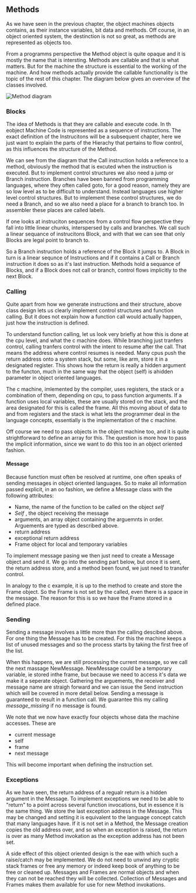 ## Methods

As we have seen in the previous chapter, the object machines objects contains, as their instance variables, bit data and methods. Off course, in an object oriented system, the destinction is not so great, as methods are represented as objects too.

From a programms perspective the Method object is quite opaque and it is mostly the name that is intersting. Methods are callable and that is what matters.
But for the machine the structure is essential to the working of the machine. And how methods actually provide the callable functionality is the topic of the rest of this chapter.
The diagram below gives an overview of the classes involved.

![Method diagram](http://yuml.me/23cef8f6)

### Blocks

The idea of Methods is that they are callable and execute code. In th eobject Machine Code is represented as a sequence of instructions. The exact definition of the Instrucitons will be a subsequent chapter, here we just want to explain the parts of the Hierachy that pertains to flow control, as this influences the structure of the Method.

We can see from the diagram that the Call instruction holds a reference to a method, obviously the method that is excuted when the instruction is executed. But to implement control structures we also need a jump or Branch instruction.
Branches have been banned from programming languages, where they often called goto, for a good reason, namely they are so low level as to be difficult to understand. Instead languages use higher level control structures. But to implement these control structures, we do need a Branch, and so we also need a place for a branch to branch too. In assembler these places are called labels.

If one looks at instruciton sequences from a control flow perspective they fall into little linear chunks, interspersed by calls and branches. We call such a linear sequance of instrucitons Block, and with that we can see that only Blocks are legal point to branch to.

So a Branch instruction holds a reference of the Block it jumps to. A Block in turn is a linear sequnce of Instructions and if it contains a Call or Branch instruction it does so as it's last instruction. Methods hold a sequance of Blocks, and if a Block does not call or branch, control flows implicitly to the next Block. 
 

### Calling

Quite apart from how we generate instructions and their structure, above class design lets us clearly implement control structures and function calling. But it does not explain how a function call would actually happen, just how the instruction is defined.

To understand function calling, let us look very briefly at how this is done at the cpu level, and what the c machine does. While branching just tranfers control, calling tranfers control with the intent to resume after the call. That means the address where control resumes is needed. Many cpus push the return address onto a system stack, but some, like arm, store it in a designated register. This shows how the return is really a hidden argument to the functon, much in the same way that the object (self) is  ahidden parameter in object oriented languages.

The c machine, imlemented by the compiler, uses registers, the stack or a combination of them, depending on cpu, to pass function arguments. If a function uses local variables, these are usually stored on the stack, and the area designated for this is called the frame. All this moving about of data to and from registers and the stack is what lets the programmer deal in the language concepts, essentially is the implementation of the c machine.

Off course we need to pass objects in the object machine too, and it is quite strightforward to define an array for this. The question is more how to pass the implicit information, since we want to do this too in an object oriented fashion.

#### Message

Because function must often be resolved at runtime, one often speaks of sending messages in object oriented languages. So to make all information passed explicit, in an oo fashion, we define a Message class with the following attributes:

- Name, the name of the function to be called on the object *self*
- *Self* , the object receiving the message
- arguments, an array object containing the arguemnts in order. Arguements are typed as described above.
- return address
- exceptional return address
- Frame object for local and temporary variables


To implement message pasing we then just need to create a Message object and send it. We go into the sending part below, but once it is sent, the return address store, and a method been found, we just need to transfer control.

In analogy to the c example, it is up to the method to create and store the Frame object. So the Frame is not set by the called, even there is a space in the message. The reason for this is so we have the Frame stored in a defined place.

### Sending

Sending a message involves a little more than the calling descibed above. For one thing the Message has to be created. For this the machine keeps a list of unused messages and so the process starts by taking the first free of the list.

When this happens, we are still processing the current message, so we call the next massage NewMessage. NewMessage could be a temporary variable, ie stored inthe frame, but because we need to access it's data we make it a seperate object. Gathering the arguements, the receiver and message name are straigh forward and we can issue the Send instruction which will be covered in more detail below. Sending a message is guaranteed to result in a function call. We guarantee this my calling *message_missing* if no message is found.

We note that we now have exactly four objects whose data the machine accesses. These are

- current message
- self
- frame
- next message

This will become important when defining the instruction set.

### Exceptions

As we have seen, the return address of a regualr return is a hidden argument in the Message. To implement exceptions we need to be able to "return" to a point across several function invocations, but in essence it is the same thing. We store the last exception address in the Message. This may be changed and setting it is equivalent to the language concept catch that many languages have. If it is not set in a Method, the Message creation copies the old address over, and so when an exception is raised, the return is over as many Method invokation as the exception address has not been set.

A side effect of this object oriented design is the eae with which such a raise/catch may be implemented. We do not need to unwind any cryptic stack frames or free any memory or indeed keep book of anything to be free or cleaned up. Messages and Frames are normal objects and when they can not be reached they will be collected. Collection of Messages and Frames makes them available for use for new Method invokations.

